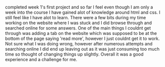 completed week 1's first project and so far I feel even though I am only a week into the course I have gained alot of knowledge around html and css. I still feel like I have alot to learn. There were a few bits during my time working on the website where I was stuck and I did browse through and searched online for some answers. One of the main things I couldnt get through was adding a tab on the website which was supposed to be at the bottom of the page saying 'read more', however I just couldnt get it to work. Not sure what I was doing wrong, however after numerous attempts and searching online I did end up leaving out as it was just consuming too much time so thought of changing things up slightly. Overall it was a good experience and a challenge for me.
